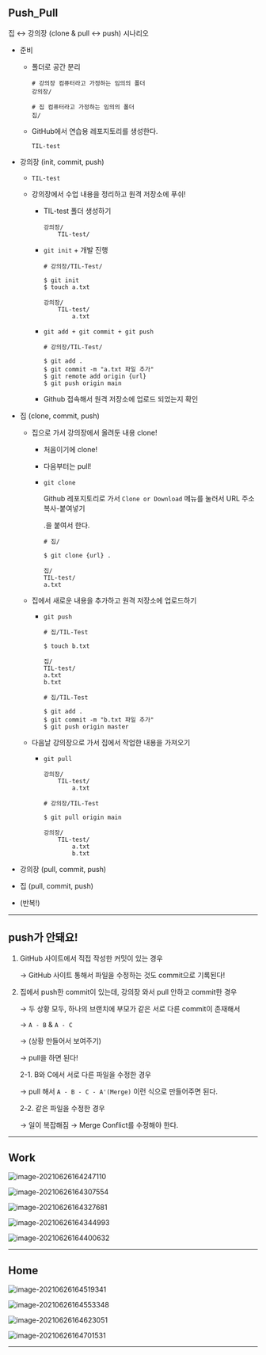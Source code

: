 ## **Push_Pull**

집 ↔ 강의장 (clone & pull ↔ push) 시나리오

- 준비

  - 폴더로 공간 분리

    ```
    # 강의장 컴퓨터라고 가정하는 임의의 폴더
    강의장/
    
    # 집 컴퓨터라고 가정하는 임의의 폴더
    집/
    ```

  - GitHub에서 연습용 레포지토리를 생성한다.

    ```
    TIL-test
    ```

- 강의장 (init, commit, push)

  - `TIL-test`

  - 강의장에서 수업 내용을 정리하고 원격 저장소에 푸쉬!

    - TIL-test 폴더 생성하기

      ```
      강의장/
          TIL-test/
      ```

    - `git init` + 개발 진행

      ```
      # 강의장/TIL-Test/
      
      $ git init
      $ touch a.txt
      ```

      ```
      강의장/
          TIL-test/
              a.txt
      ```

    - `git add + git commit + git push`

      ```
      # 강의장/TIL-Test/
      
      $ git add .
      $ git commit -m "a.txt 파일 추가"
      $ git remote add origin {url}
      $ git push origin main
      ```

    - Github 접속해서 원격 저장소에 업로드 되었는지 확인

- 집 (clone, commit, push)

  - 집으로 가서 강의장에서 올려둔 내용 clone!

    - 처음이기에 clone!

    - 다음부터는 pull!

    - `git clone`

      Github 레포지토리로 가서 `Clone or Download` 메뉴를 눌러서 URL 주소 복사-붙여넣기

      .을 붙여서 한다.

      ```
      # 집/
      
      $ git clone {url} .
      ```

      ```
      집/
      TIL-test/
      a.txt
      ```

  - 집에서 새로운 내용을 추가하고 원격 저장소에 업로드하기

    - `git push`

      ```
      # 집/TIL-Test
      
      $ touch b.txt
      ```

      ```
      집/
      TIL-test/
      a.txt
      b.txt
      ```

      ```
      # 집/TIL-Test
      
      $ git add .
      $ git commit -m "b.txt 파일 추가"
      $ git push origin master
      ```

  - 다음날 강의장으로 가서 집에서 작업한 내용을 가져오기

    - `git pull`

      ```
      강의장/
          TIL-test/
              a.txt
      ```

      ```
      # 강의장/TIL-Test
      
      $ git pull origin main
      ```

      ```
      강의장/
          TIL-test/
              a.txt
              b.txt
      ```

- 강의장 (pull, commit, push)

- 집 (pull, commit, push)

- (반복!)

---

## **push가 안돼요!**

1. GitHub 사이트에서 직접 작성한 커밋이 있는 경우

   → GitHub 사이트 통해서 파일을 수정하는 것도 commit으로 기록된다!

2. 집에서 push한 commit이 있는데, 강의장 와서 pull 안하고 commit한 경우

   → 두 상황 모두, 하나의 브랜치에 부모가 같은 서로 다른 commit이 존재해서

   → `A - B` & `A - C`

   → (상황 만들어서 보여주기)

   → pull을 하면 된다!

   2-1. B와 C에서 서로 다른 파일을 수정한 경우

   → pull 해서 `A - B - C - A'(Merge)` 이런 식으로 만들어주면 된다.

   2-2. 같은 파일을 수정한 경우

   → 일이 복잡해짐 → Merge Conflict를 수정해야 한다.

---

## **Work**

![image-20210626164247110](C:\Users\USER-PC\Desktop\IT\Study\TIL\TIL_picture\image-20210626164247110.png)

![image-20210626164307554](C:\Users\USER-PC\Desktop\IT\Study\TIL\TIL_picture\image-20210626164307554.png)

![image-20210626164327681](C:\Users\USER-PC\Desktop\IT\Study\TIL\TIL_picture\image-20210626164327681.png)

![image-20210626164344993](C:\Users\USER-PC\Desktop\IT\Study\TIL\TIL_picture\image-20210626164344993.png)

![image-20210626164400632](C:\Users\USER-PC\Desktop\IT\Study\TIL\TIL_picture\image-20210626164400632.png)

---

## **Home**

![image-20210626164519341](C:\Users\USER-PC\Desktop\IT\Study\TIL\TIL_picture\image-20210626164519341.png)

![image-20210626164553348](C:\Users\USER-PC\Desktop\IT\Study\TIL\TIL_picture\image-20210626164553348.png)

![image-20210626164623051](C:\Users\USER-PC\Desktop\IT\Study\TIL\TIL_picture\image-20210626164623051.png)

![image-20210626164701531](C:\Users\USER-PC\Desktop\IT\Study\TIL\TIL_picture\image-20210626164701531.png)

---

